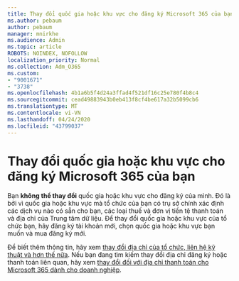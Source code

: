 ```yaml
---
title: Thay đổi quốc gia hoặc khu vực cho đăng ký Microsoft 365 của bạn
ms.author: pebaum
author: pebaum
manager: mnirkhe
ms.audience: Admin
ms.topic: article
ROBOTS: NOINDEX, NOFOLLOW
localization_priority: Normal
ms.collection: Adm_O365
ms.custom:
- "9001671"
- "3738"
ms.openlocfilehash: 4b1a6b5f4d24a3ffad4f521df16c25e780f4b8c4
ms.sourcegitcommit: cead49883943b0eb413f8cf4be617a32b5099cb6
ms.translationtype: MT
ms.contentlocale: vi-VN
ms.lasthandoff: 04/24/2020
ms.locfileid: "43799037"
---
```

# <a name="change-the-country-or-region-for-your-microsoft-365-subscription"></a>Thay đổi quốc gia hoặc khu vực cho đăng ký Microsoft 365 của bạn

Bạn **không thể thay đổi** quốc gia hoặc khu vực cho đăng ký của mình. Đó là bởi vì quốc gia hoặc khu vực mà tổ chức của bạn có trụ sở chính xác định các dịch vụ nào có sẵn cho bạn, các loại thuế và đơn vị tiền tệ thanh toán và địa chỉ của Trung tâm dữ liệu. Để thay đổi quốc gia hoặc khu vực của tổ chức bạn, hãy đăng ký tài khoản mới, chọn quốc gia hoặc khu vực bạn muốn và mua đăng ký mới.

Để biết thêm thông tin, hãy xem [thay đổi địa chỉ của tổ chức, liên hệ kỹ thuật và hơn thế nữa](https://docs.microsoft.com/microsoft-365/admin/manage/change-address-contact-and-more?view=o365-worldwide). Nếu bạn đang tìm kiếm thay đổi địa chỉ đăng ký hoặc thanh toán liên quan, hãy xem [thay đổi đối với địa chỉ thanh toán cho Microsoft 365 dành cho doanh nghiệp](https://docs.microsoft.com/microsoft-365/commerce/billing-and-payments/change-your-billing-addresses?view=o365-worldwide). 
